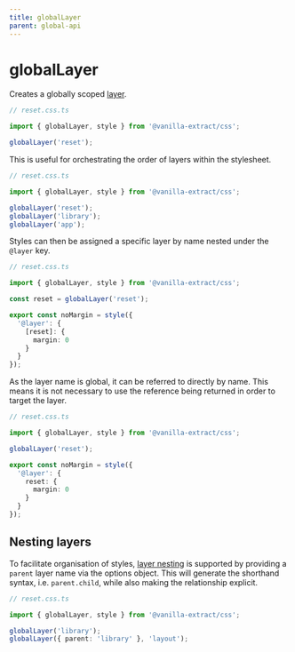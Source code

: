 ```yaml
---
title: globalLayer
parent: global-api
---
```


# globalLayer

Creates a globally scoped [layer].

```ts compiled
// reset.css.ts

import { globalLayer, style } from '@vanilla-extract/css';

globalLayer('reset');
```

This is useful for orchestrating the order of layers within the stylesheet.

```ts compiled
// reset.css.ts

import { globalLayer, style } from '@vanilla-extract/css';

globalLayer('reset');
globalLayer('library');
globalLayer('app');
```

Styles can then be assigned a specific layer by name nested under the `@layer` key.

```ts compiled
// reset.css.ts

import { globalLayer, style } from '@vanilla-extract/css';

const reset = globalLayer('reset');

export const noMargin = style({
  '@layer': {
    [reset]: {
      margin: 0
    }
  }
});
```

As the layer name is global, it can be referred to directly by name. This means it is not necessary to use the reference being returned in order to target the layer.

```ts compiled
// reset.css.ts

import { globalLayer, style } from '@vanilla-extract/css';

globalLayer('reset');

export const noMargin = style({
  '@layer': {
    reset: {
      margin: 0
    }
  }
});
```

## Nesting layers

To facilitate organisation of styles, [layer nesting] is supported by providing a `parent` layer name via the options object.
This will generate the shorthand syntax, i.e. `parent.child`, while also making the relationship explicit.

```ts compiled
// reset.css.ts

import { globalLayer, style } from '@vanilla-extract/css';

globalLayer('library');
globalLayer({ parent: 'library' }, 'layout');
```

[layer]: https://developer.mozilla.org/en-US/docs/Web/CSS/@layer
[layer nesting]: https://developer.mozilla.org/en-US/docs/Web/CSS/@layer#nesting_layers
